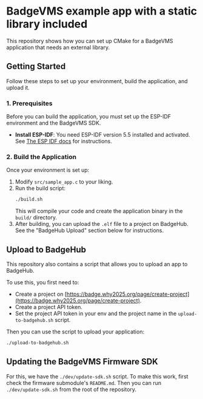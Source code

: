 # BadgeVMS example app with a static library included

This repository shows how you can set up CMake for a BadgeVMS application that needs an external library.

## Getting Started

Follow these steps to set up your environment, build the application, and upload it.

### 1. Prerequisites

Before you can build the application, you must set up the ESP-IDF environment and the BadgeVMS SDK.

* **Install ESP-IDF**: You need ESP-IDF version 5.5 installed and activated. See [The ESP IDF docs](https://docs.espressif.com/projects/esp-idf/en/stable/esp32/get-started/linux-macos-setup.html) for instructions.

### 2. Build the Application

Once your environment is set up:

1.  Modify `src/sample_app.c` to your liking.
2.  Run the build script:
    ```bash
    ./build.sh
    ```
    This will compile your code and create the application binary in the `build/` directory.
3. After building, you can upload the `.elf` file to a project on BadgeHub. See the "BadgeHub Upload" section below for instructions.

## Upload to BadgeHub
This repository also contains a script that allows you to upload an app to BadgeHub.

To use this, you first need to:
* Create a project on [https://badge.why2025.org/page/create-project](https://badge.why2025.org/page/create-project).
* Create a project API token.
* Set the project API token in your env and the project name in the `upload-to-badgehub.sh` script.

Then you can use the script to upload your application:
```bash
./upload-to-badgehub.sh
```

## Updating the BadgeVMS Firmware SDK

For this, we have the `./dev/update-sdk.sh` script. To make this work, first check the firmware submodule's `README.md`. Then you can run `./dev/update-sdk.sh` from the root of the repository.
